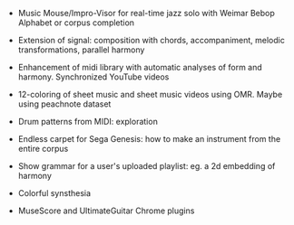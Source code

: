 - Music Mouse/Impro-Visor for real-time jazz solo with Weimar Bebop Alphabet or corpus completion

- Extension of signal: composition with chords, accompaniment, melodic transformations, parallel harmony

- Enhancement of midi library with automatic analyses of form and harmony. Synchronized YouTube videos

- 12-coloring of sheet music and sheet music videos using OMR. Maybe using peachnote dataset

- Drum patterns from MIDI: exploration

- Endless carpet for Sega Genesis: how to make an instrument from the entire corpus

- Show grammar for a user's uploaded playlist: eg. a 2d embedding of harmony

- Colorful synsthesia

- MuseScore and UltimateGuitar Chrome plugins
